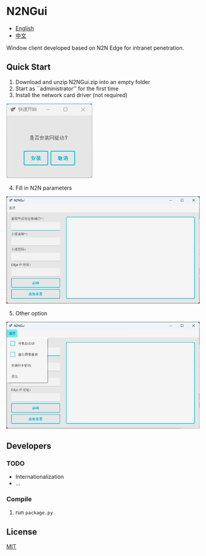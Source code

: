 # N2NGui

+ [English](./README.md)
+ [中文](./README.zh-CN.md)

Window client developed based on N2N Edge for intranet penetration.

## Quick Start

1. Download and unzip N2NGui.zip into an empty folder
2. Start as ``administrator'' for the first time
3. Install the network card driver (not required)

![Install NIC](./docs/img/install_nic_zh.png)

4. Fill in N2N parameters

![Main Window](./docs/img/main_window_zh.png)

5. Other option

![Other Option](./docs/img/setting_zh.png)

## Developers

### TODO

+ Internationalization
+ ...

### Compile

1. run ``package.py``

## License

[MIT](./LICENSE)
